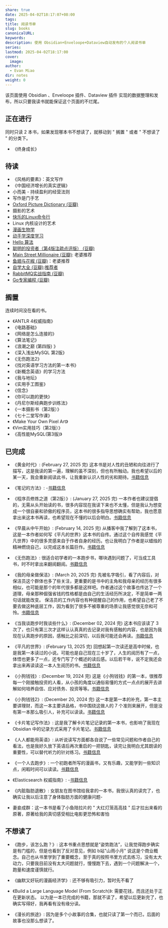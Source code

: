 ```yaml
---
share: true
date: 2025-04-02T18:17:07+08:00
tags: 
title: 阅读书单
slug: books
canonicalURL: 
keywords: 
description: 使用 Obsidian+Enveloope+Dataview自动发布的个人阅读书单
series: 
lastmod: 2025-04-02T18:17:00
cover:
  image: 
author:
  - Evan Miao
dir: notes
weight: 0
---
```

该页面使用 Obsidian 、Enveloope 插件、Dataview 插件 实现的数据整理和发布，所以只要我读书就能保证这个页面的不烂尾。

## 正在进行

同时只读 2 本书，如果发现哪本书不想读了，就移动到 " 搁置 " 或者 " 不想读了 " 的分类下。
- 《终身成长》


## 待读

- 《风格的要素》：英文写作
- 《中国经济增长的真实逻辑》
- 小而美 - 持续盈利的经营法则
- 写作是门手艺
- [Oxford Picture Dictionary (豆瓣)](https://book.douban.com/subject/3914998/)
- 摄影的艺术
- [快乐的Linux命令行](https://billie66.github.io/TLCL/book/)
- Linux 内核设计的艺术
- [漫画生物学](https://x.com/vikingmute/status/1686301423133478912)
- [动手学深度学习](https://x.com/Barret_China/status/1737459317102747701)
- [Hello 算法](https://www.hello-algo.com/chapter_preface/suggestions/)
- [聪明的投资者（第4版注疏点评版） (豆瓣)](https://book.douban.com/subject/26752026/)
- [Main Street Millionaire (豆瓣)](https://book.douban.com/subject/37149408/): 老婆推荐
- [鱼翅与花椒 (豆瓣)](https://book.douban.com/subject/30183051/)：老婆推荐
- [自学大全 (豆瓣)](https://book.douban.com/subject/36048997/):[推荐者](https://yelleis.top/p/self-study-encyclopedia/?utm_source=t.me/mtfront)
- [RabbitMQ实战指南 (豆瓣)](https://book.douban.com/subject/27591386/)
- [Go专家编程 (豆瓣)](https://book.douban.com/subject/35144587/)

## 搁置

连续时间没在看的书。
- 《ANTLR 4权威指南》
- 《电路基础》
- 《网络是怎么连接的》
- 《算法笔记》
- 《浪潮之巅 (第四版) 》
- 《深入浅出MySQL 第2版》
- 《无伤跑法2》
- 《找对英语学习方法的第一本书》
- 《新概念英语》的学习方法
- 《我与地坛》
- 《实用手工图鉴》
- 《信念》
- 《你可以跑的更快》
- 《丹尼尔斯经典跑步训练法》
- 《一本摄影书（第2版）》
- 《七十二堂写作课》
- 《Make Your Own Pixel Art》
- 《Vim实用技巧（第2版）》
- 《高性能MySQL(第3版)》


## 已完成

- 《黄金时代》: (February 27, 2025 完) 这本书是对人性的丑陋和向往进行了描写，这是我读的第一遍，理解的虽不深刻，但也有所触动。我也希望以后的某一天，我会重新阅读此书，让我重新认识人性的劣和期待。[书籍信息](https://book.douban.com/subject/1089243/)
- 《笔记的方法》: \-[书籍信息](https://book.douban.com/subject/36615020/)
- 《程序员修炼之道（第2版）》: (January 27, 2025 完) 一本作者也建议提倡的，无需从头开始读的书，很多内容现在我读下来也不太懂，但是我认为想变成一个很自豪和骄傲的程序员，这本书的很多指导思想确实有帮助，我也愿意拿出来这本书再读，也希望现在不懂的以后会明白。[书籍信息](https://book.douban.com/subject/35006892/)
- 《早晨从中午开始》: (February 14, 2025 完) 从播客中我了解到了这本书，这是一本作者如何写《平凡的世界》这本书的自传。通过这个自传我感觉《平凡世界》中的很多灵感来自于作者自身的经历。也让我明白了作者是以蜡烛的精神燃烧自己，以完成这本长篇巨作。[书籍信息](https://book.douban.com/subject/1793990/)
- 《无伤跑法》: 很适合初学者的一本跑步书，哪块遇到问题了，可当成工具书，时不时拿出来翻阅翻阅。[书籍信息](https://book.douban.com/subject/30394949/)
- 《我的母亲做保洁》: (March 20, 2025 完) 先被名字吸引，看了内容后，对保洁员这个群体也多了些关注，更重要的是书中的主角和我母亲的经历有很多相似，也可能是那个的年代很多都是这样吧。作者通过这个故事也传达了一个道理，母亲那种倔强省钱的性格都是由自己的生活经历所决定，不是简单一两句话就能改变。 
保洁员的工作内容也有种提醒自己的作用，也希望自己老了不要去做这种底层工作，因为看到了很多不被尊重的场景让我感觉很无奈和可怜。[书籍信息](https://book.douban.com/subject/36623046/?dt_from=navigation)
- 《当我谈跑步时我谈些什么》: (December 02, 2024 完) 这本书应该读了 3 次了，也只有第三次才这样认认真真的去记录对我有感触的内容，也是因为我现在认真跑步的原因，感触比之前深切，以后我可能还会再读。[书籍信息](https://book.douban.com/subject/3369600/)
- 《平凡的世界》: (February 13, 2025 完) 回想起第一次读还是高中时候，也是我第一本读过的小说。可能也是自己现在三十岁了，人生的阅历有了一点，体悟也更多了一点，还专门写了个概述的读后感。以后若干年，说不定我还会拿出来再读读这一本人生阅历的书。[书籍信息](https://book.douban.com/subject/10517238/)
- 《小狗钱钱》: (December 19, 2024 完) 这是《小狗钱钱》的第一本，很推荐每一个刚接触投资的人看，从小孩的角度以通俗易懂的方式一点点的展开去讲解如何培养自信、应对债务、投资等等。[书籍信息](https://book.douban.com/subject/1095634/)
- 《小狗钱钱2》: (December 20, 2024 完) 这一本是第一本的补充，第一本主要讲理财，而这一本主要讲品格，书中围绕这做人的 7 个准则来展开，但是没有第一本那么吸引人，补充可以读读。[书籍信息](https://book.douban.com/subject/6971390/)
- 《卡片笔记写作法》: 这是我了解卡片笔记记录的第一本书，也影响了我现在 Obsidian 中的记录方式采用了卡片笔记。[书籍信息](https://weread.qq.com/web/bookDetail/3d8326d072552e803d87c41)
- 《人人都能用英语》: 从听说读写方面都各自说了一些常见问题和作者自己的看法，也是我好久放下英语后再次重启的一把钥匙，读完让我明白尤其朗读的重要性，可以替代听力的针对练习。[书籍信息](https://book.douban.com/subject/30325761/)
- 《一个人去跑步》: 一个初跑者所写的漫画书，又有乐趣，又能学到一些知识点，闲暇时间可以读读。[书籍信息](https://book.douban.com/subject/6731566/)
- 《Elasticsearch 权威指南》: \-[书籍信息](https://www.elastic.co/guide/cn/elasticsearch/guide/current/foreword_id.html)
- 《内脏脂肪退散》: 女朋友在图书馆给我拿的一本书，我很认真的读完了，也确实让我以后注意了身体脂肪方面的健康问题\-

- 妻妾成群：这一本书是看了小鱼陪拉片的 " 大红灯笼高高挂 " 后才拉出来看的原著，原著给我的真切感受相比电影更恐怖和害怕

## 不想读了

- 《跑步，该怎么跑？》: 这本书重点思想就是“姿势跑法”，让我觉得跑步确实是有门槛的，但是也看到了反对意见，例如 b站"山雨小月" 说这是个商业概念。自己也从书里学到了重要概念，至于真的按照书里方式去练习，没有太大动力，只要我目前没有太大问题就行，慢慢跑下去，遇到一个问题解决一个，跑量和速度谨慎就行。
- 《幽默又好玩的漫画经济学》: 还不够有吸引力，暂时先不看了
- 《Build a Large Language Model (From Scratch)》: 需要花钱，而且还处于正在更新状态。
以为是一本已完成的书籍，那就不读了，希望以后更新完了，也确实写得好，我再看有没有缘分读。

- 《漫长的旅途》: 因为是多个小故事的合集，也就只读了第一个而已，后面的故事也没那么想读了。